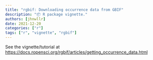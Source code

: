 ```yaml
---
title: "rgbif: Downloading occurrence data from GBIF"
description: "📦 R package vignette."
authors: [jhnwllr]
date: 2021-12-20
categories: ["r"]
tags: ["r", "vignette", "rgbif"]
---
```


See the vignette/tutorial at <https://docs.ropensci.org/rgbif/articles/getting_occurrence_data.html>

